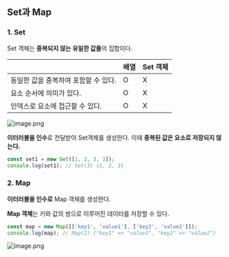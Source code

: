 ## Set과 Map

### 1. Set

Set 객체는 **중복되지 않는 유일한 값들**의 집합이다.

|  | 배열 | Set 객체 |
| --- | --- | --- |
| 동일한 값을 중복하여 포함할 수 있다. | O | X |
| 요소 순서에 의미가 있다. | O | X |
| 인덱스로 요소에 접근할 수 있다. | O | X |

![image.png](https://prod-files-secure.s3.us-west-2.amazonaws.com/5b43c43e-beaf-425e-b76a-eb440fdc796b/8498117d-5214-4a78-91e5-b7262e8188ee/image.png)

**이터러블을 인수**로 전달받아 Set객체를 생성한다. 이때 **중복된 값은 요소로 저장되지 않는다.**

```jsx
const set1 = new Set([1, 2, 3, 3]);
console.log(set1); // Set(3) {1, 2, 3}
```

### 2. Map

**이터러블을 인수로** Map 객체를 생성한다.

**Map 객체**는 키와 값의 쌍으로 이루어진 데이터를 저장할 수 있다.

```jsx
const map = new Map([['key1', 'value1'], ['key2', 'value2']]);
console.log(map); // Map(2) {"key1" => "value1", "key2" => "value2"}
```

![image.png](https://prod-files-secure.s3.us-west-2.amazonaws.com/5b43c43e-beaf-425e-b76a-eb440fdc796b/900a885b-8831-4197-b7bd-ce5fd16da845/image.png)